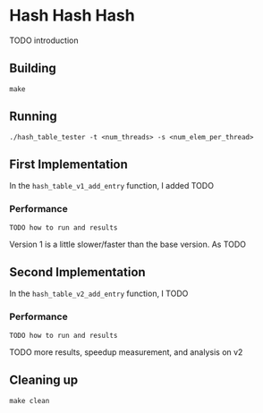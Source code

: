 # Hash Hash Hash
TODO introduction

## Building
```shell
make
```

## Running
```shell
./hash_table_tester -t <num_threads> -s <num_elem_per_thread>
```

## First Implementation
In the `hash_table_v1_add_entry` function, I added TODO

### Performance
```shell
TODO how to run and results
```
Version 1 is a little slower/faster than the base version. As TODO

## Second Implementation
In the `hash_table_v2_add_entry` function, I TODO

### Performance
```shell
TODO how to run and results
```

TODO more results, speedup measurement, and analysis on v2

## Cleaning up
```shell
make clean
```